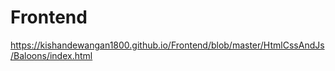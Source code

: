 # Frontend
https://kishandewangan1800.github.io/Frontend/blob/master/HtmlCssAndJs/Baloons/index.html
